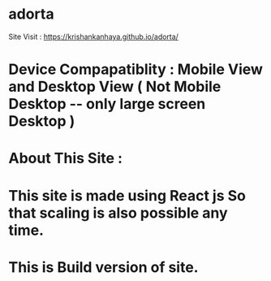 # adorta
Site Visit : https://krishankanhaya.github.io/adorta/

# Device Compapatiblity : Mobile View and Desktop View ( Not Mobile Desktop -- only large screen Desktop )

# About This Site : 
# This site is made using React js So that scaling is also possible any time.

# This is Build version of site.
